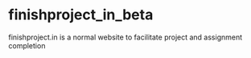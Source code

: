 # finishproject_in_beta
finishproject.in is a normal website to facilitate project and assignment completion
